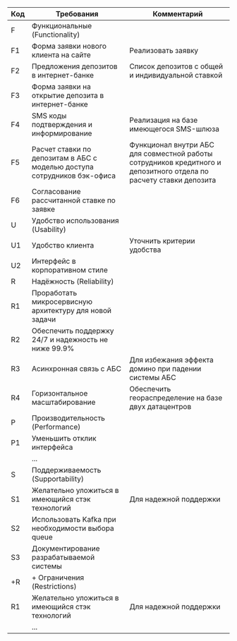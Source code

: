 | Код | Требования                         | Комментарий  |
|-----|------------------------------------|--------------|
| F     | Функциональные (Functionality)     |              |
|   F1  | Форма заявки нового клиента на сайте   | Реализовать заявку |
|  F2   | Предложения депозитов в интернет-банке | Список депозитов с общей и индивидуальной ставкой |
|  F3   | Форма заявки на открытие депозита в интернет-банке  |              |
|  F4   | SMS коды подтверждения и информирование | Реализация на базе имеющегося SMS-шлюза  |
|  F5   | Расчет ставки по депозитам в АБС с моделью доступа сотрудников бэк-офиса | Функционал внутри АБС для совместной работы сотрудников кредитного и депозитного отдела по расчету ставки депозита |
|  F6   | Согласование рассчитанной ставке по заявке                                |              |
| U   | Удобство использования (Usability) |              |
| U1  | Удобство клиента  | Уточнить критерии удобства |
| U2  | Интерфейс в корпоративном стиле  |              |
| R   | Надёжность (Reliability)           |              |
|  R1 | Проработать микросервисную архитектуру для новой задачи |              |
|  R2 | Обеспечить поддержку 24/7 и надежность не ниже 99.9% |              |
|  R3 | Асинхронная связь с АБС | Для избежания эффекта домино при падении системы АБС |
|  R4 | Горизонтальное масштабирование  | Обеспечить геораспределение на базе двух датацентров |
| P   | Производительность (Performance)   |              |
|  P1   | Уменьшить отклик интерфейса |              |
|     | ...                                |              |
| S   | Поддерживаемость (Supportability)  |              |
| S1  | Желательно уложиться в имеющийся стэк технологий | Для надежной поддержки |
| S2  | Использовать Kafka при необходимости выбора queue |              |
| S3  | Документирование разрабатываемой системы |              |
| +R  | + Ограничения (Restrictions)       |              |
| R1  | Желательно уложиться в имеющийся стэк технологий | Для надежной поддержки |
|     | ...                                |              |